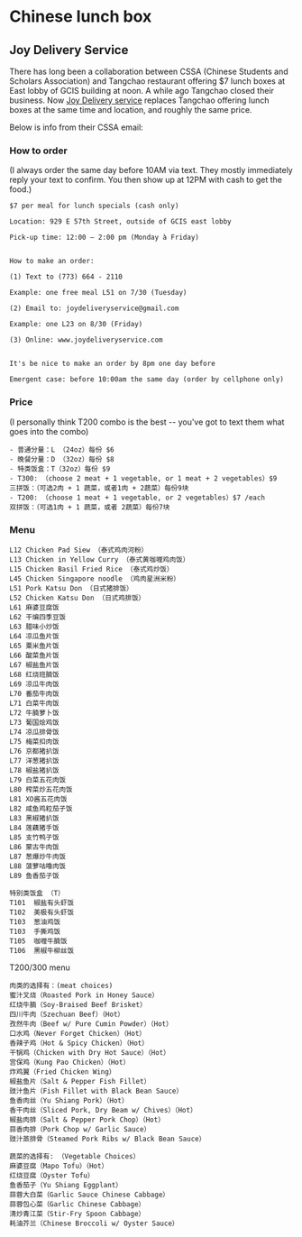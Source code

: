 # Chinese lunch box

## Joy Delivery Service

There has long been a collaboration between CSSA (Chinese Students and Scholars Association) and Tangchao restaurant offering $7 lunch boxes at East lobby of GCIS building at noon. A while ago Tangchao closed their business. Now [Joy Delivery service](https://www.joydeliveryservice.com/) replaces Tangchao offering lunch boxes at the same time and location, and roughly the same price. 

Below is info from their CSSA email:

### How to order


(I always order the same day before 10AM via text. They mostly immediately reply your text to confirm. You then show up at 12PM with cash to get the food.)

```
$7 per meal for lunch specials (cash only)

Location: 929 E 57th Street, outside of GCIS east lobby

Pick-up time: 12:00 – 2:00 pm (Monday à Friday)

 
How to make an order:

(1) Text to (773) 664 - 2110

Example: one free meal L51 on 7/30 (Tuesday)

(2) Email to: joydeliveryservice@gmail.com

Example: one L23 on 8/30 (Friday)

(3) Online: www.joydeliveryservice.com


It's be nice to make an order by 8pm one day before

Emergent case: before 10:00am the same day (order by cellphone only)
```

### Price

(I personally think T200 combo is the best -- you've got to text them what goes into the combo)

```
- 普通分量：L （24oz）每份 $6
- 晚餐分量：D （32oz）每份 $8
- 特类饭盒：T（32oz）每份 $9
- T300: （choose 2 meat + 1 vegetable, or 1 meat + 2 vegetables）$9 
三拼饭：（可选2肉 + 1 蔬菜，或者1肉 + 2蔬菜）每份9块
- T200: （choose 1 meat + 1 vegetable, or 2 vegetables）$7 /each
双拼饭：（可选1肉 + 1 蔬菜，或者 2蔬菜）每份7块    
```

### Menu

```
L12 Chicken Pad Siew （泰式鸡肉河粉）
L13 Chicken in Yellow Curry （泰式黄咖喱鸡肉饭）
L15 Chicken Basil Fried Rice （泰式鸡炒饭）
L45 Chicken Singapore noodle （鸡肉星洲米粉）
L51 Pork Katsu Don （日式猪排饭）
L52 Chicken Katsu Don （日式鸡排饭）
L61 麻婆豆腐饭
L62 干煸四季豆饭
L63 腊味小炒饭
L64 凉瓜鱼片饭
L65 粟米鱼片饭
L66 酸菜鱼片饭
L67 椒盐鱼片饭
L68 红烧班腩饭
L69 凉瓜牛肉饭
L70 番茄牛肉饭
L71 白菜牛肉饭
L72 牛腩萝卜饭
L73 葡国烩鸡饭
L74 凉瓜排骨饭
L75 梅菜扣肉饭
L76 京都猪扒饭
L77 洋葱猪扒饭
L78 椒盐猪扒饭
L79 白菜五花肉饭
L80 榨菜炒五花肉饭
L81 XO酱五花肉饭
L82 咸鱼鸡粒茄子饭
L83 黑椒猪扒饭
L84 莲藕猪手饭
L85 支竹鸭子饭
L86 蒙古牛肉饭
L87 葱爆炒牛肉饭
L88 菠萝咕噜肉饭
L89 鱼香茄子饭

特别类饭盒 （T）
T101  椒盐有头虾饭
T102  美极有头虾饭
T103  葱油鸡饭
T103  手撕鸡饭
T105  咖喱牛腩饭
T106  黑椒牛柳丝饭
```

T200/300 menu

```
肉类的选择有：(meat choices)
蜜汁叉烧（Roasted Pork in Honey Sauce）
红烧牛腩（Soy-Braised Beef Brisket）
四川牛肉（Szechuan Beef）（Hot）
孜然牛肉（Beef w/ Pure Cumin Powder）（Hot）
口水鸡（Never Forget Chicken）（Hot）
香辣子鸡（Hot & Spicy Chicken）（Hot）
干锅鸡（Chicken with Dry Hot Sauce）（Hot）
宫保鸡（Kung Pao Chicken）（Hot）
炸鸡翼（Fried Chicken Wing）
椒盐鱼片（Salt & Pepper Fish Fillet）
豉汁鱼片（Fish Fillet with Black Bean Sauce）
鱼香肉丝（Yu Shiang Pork）（Hot）
香干肉丝（Sliced Pork, Dry Beam w/ Chives）（Hot）
椒盐肉排（Salt & Pepper Pork Chop）（Hot）
蒜香肉排（Pork Chop w/ Garlic Sauce）
豉汁蒸排骨（Steamed Pork Ribs w/ Black Bean Sauce）

蔬菜的选择有: （Vegetable Choices）
麻婆豆腐（Mapo Tofu）（Hot）
红烧豆腐（Oyster Tofu）
鱼香茄子（Yu Shiang Eggplant）
蒜蓉大白菜（Garlic Sauce Chinese Cabbage）
蒜蓉包心菜（Garlic Chinese Cabbage）
清炒青江菜（Stir-Fry Spoon Cabbage）
耗油芥兰（Chinese Broccoli w/ Oyster Sauce）    
```
